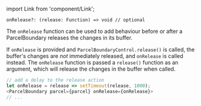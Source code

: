 import Link from 'component/Link';

```flow
onRelease?: (release: Function) => void // optional
```

The `onRelease` function can be used to add behaviour before or after a ParcelBoundary releases the changes in its buffer.

If `onRelease` is provided and `ParcelBoundaryControl.release()` is called, the buffer's changes are *not* immediately released, and `onRelease` is called instead. The `onRelease` function is passed a `release()` function as an argument, which will release the changes in the buffer when called.

```js
// add a delay to the release action
let onRelease = release => setTimeout(release, 1000);
<ParcelBoundary parcel={parcel} onRelease={onRelease}>
// ...
```
